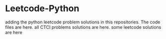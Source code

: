 # Leetcode-Python
adding the python leetcode problem solutions in this repositories. 
The code files are here.
all CTCI problems solutions are here.
some leetcode solutions are here


































































































































































































































































































































































































































































































































































































































































































































































































































































































































































































































































































































































































